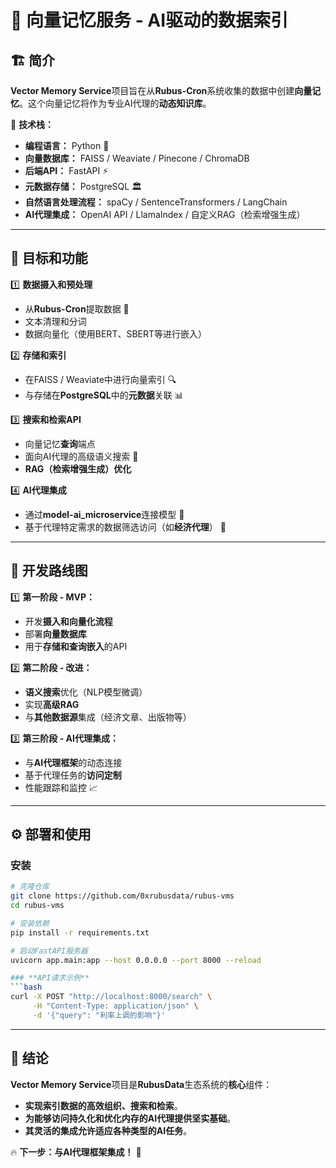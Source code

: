 
# 📌 向量记忆服务 - AI驱动的数据索引

## 🏗️ 简介
**Vector Memory Service**项目旨在从**Rubus-Cron**系统收集的数据中创建**向量记忆**。这个向量记忆将作为专业AI代理的**动态知识库**。

🔹 **技术栈：**
- **编程语言：** Python 🐍
- **向量数据库：** FAISS / Weaviate / Pinecone / ChromaDB
- **后端API：** FastAPI ⚡
- **元数据存储：** PostgreSQL 🏛️
- **自然语言处理流程：** spaCy / SentenceTransformers / LangChain
- **AI代理集成：** OpenAI API / LlamaIndex / 自定义RAG（检索增强生成）

---

## 🎯 目标和功能

1️⃣ **数据摄入和预处理**
   - 从**Rubus-Cron**提取数据 📡
   - 文本清理和分词
   - 数据向量化（使用BERT、SBERT等进行嵌入）

2️⃣ **存储和索引**
   - 在FAISS / Weaviate中进行向量索引 🔍
   - 与存储在**PostgreSQL**中的**元数据**关联 📊

3️⃣ **搜索和检索API**
   - 向量记忆**查询**端点
   - 面向AI代理的高级语义搜索 🤖
   - **RAG（检索增强生成）优化**

4️⃣ **AI代理集成**
   - 通过**model-ai_microservice**连接模型 🎯
   - 基于代理特定需求的数据筛选访问（如**经济代理**） 🏦
   
---

## 🚀 开发路线图

1️⃣ **第一阶段 - MVP：**
   - 开发**摄入和向量化流程**
   - 部署**向量数据库**
   - 用于**存储和查询嵌入**的API

2️⃣ **第二阶段 - 改进：**
   - **语义搜索**优化（NLP模型微调）
   - 实现**高级RAG**
   - 与**其他数据源**集成（经济文章、出版物等）

3️⃣ **第三阶段 - AI代理集成：**
   - 与**AI代理框架**的动态连接
   - 基于代理任务的**访问定制**
   - 性能跟踪和监控 📈

---

## ⚙️ 部署和使用
### **安装**
```bash
# 克隆仓库
git clone https://github.com/0xrubusdata/rubus-vms
cd rubus-vms

# 安装依赖
pip install -r requirements.txt

# 启动FastAPI服务器
uvicorn app.main:app --host 0.0.0.0 --port 8000 --reload

### **API请求示例**
```bash
curl -X POST "http://localhost:8000/search" \
     -H "Content-Type: application/json" \
     -d '{"query": "利率上调的影响"}'
```

---

## 📌 结论
**Vector Memory Service**项目是**RubusData**生态系统的**核心**组件：
- **实现索引数据的高效组织、搜索和检索**。
- **为能够访问持久化和优化内存的AI代理提供坚实基础**。
- **其灵活的集成允许适应各种类型的AI任务**。

🔥 **下一步：与AI代理框架集成！** 🚀
